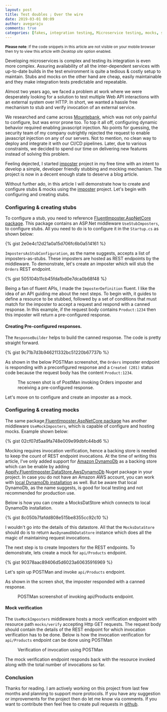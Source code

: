 ```yaml
---
layout: post
title: Test doubles ; Over the wire
date: 2019-03-01 00:09
author: avegaraju
comments: true
categories: [fakes, integration testing, Microservice testing, mocks, stubs, test doubles over the wire, test driven development]
---
```

<!-- wp:paragraph {"customFontSize":12} -->
<p style="font-size:12px;"><strong>Please note</strong>: If the code snippets in this article are not visible on your mobile browser then try to view this article with <em>Desktop site</em> option enabled.</p>
<!-- /wp:paragraph -->

<!-- wp:paragraph {"dropCap":true} -->
<p class="has-drop-cap">Developing microservices is complex and testing its integration is even  more complex. Assuring availability of all the inter-dependent services with up-to-date builds in the test environment is quite a tedious &amp; costly setup to maintain. Stubs and mocks on the other hand are cheap, easily maintainable and they make integration tests predictable and repeatable. </p>
<!-- /wp:paragraph -->

<!-- wp:paragraph -->
<p>Almost two years ago, we faced a problem at work where we were desperately looking for a solution to test multiple Web API interactions with an external system over HTTP. In short, we wanted a hassle free mechanism to stub and verify invocation of an external service. </p>
<!-- /wp:paragraph -->

<!-- wp:paragraph -->
<p>We researched and came across <a href="http://www.mbtest.org/">Mountebank</a>, which was not only painful to configure, but was error prone too. To top it all off, configuring dynamic behavior required enabling javascript injection. No points for guessing, the security team of my company outrightly rejected the request to enable javascript injection on any of our servers. Not to mention, no clean way to deploy and integrate it with our CI/CD pipelines. Later, due to various constraints, we decided to spend our time on delivering new features instead of solving this problem. </p>
<!-- /wp:paragraph -->

<!-- wp:paragraph -->
<p>Feeling dejected, I started <a href="https://github.com/avegaraju/Imposter">imposter</a> project in my free time with an intent to develop a simple, developer friendly stubbing and mocking mechanism. The project is now in a decent enough state to deserve a blog article.</p>
<!-- /wp:paragraph -->

<!-- wp:paragraph -->
<p>Without further ado, in this article I will demonstrate how to create and configure stubs &amp; mocks using the <a href="https://github.com/avegaraju/Imposter">imposter</a> project. Let's begin with configuring and creating stubs.</p>
<!-- /wp:paragraph -->

<!-- wp:heading {"level":3} -->
<h3>Configuring &amp; creating stubs</h3>
<!-- /wp:heading -->

<!-- wp:paragraph -->
<p>To configure a stub, you need to reference <a href="https://www.nuget.org/packages/Appify.FluentImposter.AspnetCore/">FluentImposter.AspNetCore package</a>. This package contains an ASP.Net middleware <code>UseStubImposters</code>, to configure stubs. All you need to do is to configure it in the <code>Startup.cs</code> as shown below:</p>
<!-- /wp:paragraph -->

<!-- wp:paragraph -->
<p>{% gist 2e0e4c12d21a0a15d706fc6b0a514161 %}</p>
<!-- /wp:paragraph -->

<!-- wp:paragraph -->
<p><code>ImpostersAsStubConfiguration</code>, as the name suggests, accepts a list of imposters-as-stubs. These imposters are hosted as REST endpoints by the middleware. To demonstrate, let's create an imposter which will stub the <code>Orders</code> REST endpoint. </p>
<!-- /wp:paragraph -->

<!-- wp:paragraph -->
<p>{% gist 505104b11cb45fda1bd0e7dca0b68f48 %}</p>
<!-- /wp:paragraph -->

<!-- wp:paragraph -->
<p>Being a fan of fluent APIs, I made the <code>ImposterDefinition</code> fluent. I like the idea of an API guiding me about the next steps. To begin with, it guides to define a resource to be stubbed, followed by a set of conditions that must match for the imposter to accept a request and respond with a canned response.  In this example, if the request body contains <code>Product:1234</code> then  this imposter will return a pre-configured response.</p>
<!-- /wp:paragraph -->

<!-- wp:heading {"level":4} -->
<h4>Creating Pre-configured responses.</h4>
<!-- /wp:heading -->

<!-- wp:paragraph -->
<p>The <code>ResponseBuilder</code> helps to build the canned response. The code is pretty straight forward. </p>
<!-- /wp:paragraph -->

<!-- wp:paragraph -->
<p>{% gist 9c71b7d3b946211332bc51220b67737b %}</p>
<!-- /wp:paragraph -->

<!-- wp:paragraph -->
<p>As shown in the below POSTMan screenshot, the <code>Orders</code> imposter endpoint is responding with a preconfigured response and a <code>Created (201)</code> status code because the request body has the content <code>Product:1234</code>. </p>
<!-- /wp:paragraph -->

<!-- wp:image {"id":676} -->
<figure class="wp-block-image"><img src="https://ashishvegaraju.files.wordpress.com/2019/02/image.png" alt="" class="wp-image-676" /><figcaption>The screen shot is of PostMan invoking Orders imposter and receiving a pre-configured response.</figcaption></figure>
<!-- /wp:image -->

<!-- wp:paragraph -->
<p>Let's move on to configure and create an imposter as a mock.</p>
<!-- /wp:paragraph -->

<!-- wp:heading {"level":3} -->
<h3>Configuring &amp; creating mocks</h3>
<!-- /wp:heading -->

<!-- wp:paragraph -->
<p>The same package<a href="https://www.nuget.org/packages/Appify.FluentImposter.AspnetCore/">&nbsp;FluentImposter.AspNetCore package</a>  has another middleware <code>UseMockImposters</code>, which is capable of configure and hosting mocks. Example shown below:</p>
<!-- /wp:paragraph -->

<!-- wp:paragraph -->
<p>{% gist 02cf07d5aa9fa748e009e99dbfc44bd6 %}</p>
<!-- /wp:paragraph -->

<!-- wp:paragraph -->
<p>Mocking requires invocation verification, hence a backing store is needed to keep the count of REST endpoint invocations. At the time of writing this article, I've only added support for <a href="https://aws.amazon.com/dynamodb/">Amazon DynamoDb</a> as a backing store which can be enable by adding   <br><a href="https://www.nuget.org/packages/Appify.FluentImposter.DataStore.AwsDynamoDb/">Appify.FluentImposter.DataStore.AwsDynamoDb</a> Nuget package in your project. In case you do not have an Amazon AWS account, you can work with <a href="https://docs.aws.amazon.com/amazondynamodb/latest/developerguide/DynamoDBLocal.html">local DynamoDb installation</a> as well. But be aware that local DynamoDb, as the name suggests, is good for local testing and not recommended for production use. </p>
<!-- /wp:paragraph -->

<!-- wp:paragraph -->
<p>Below is how you can create a MocksDatStore which connects to local DynamoDb installation.</p>
<!-- /wp:paragraph -->

<!-- wp:paragraph -->
<p>{% gist 8c050b7fafdd808e515be8355cc92c10 %}</p>
<!-- /wp:paragraph -->

<!-- wp:paragraph -->
<p>I wouldn't go into the details of this datastore. All that the <code>MocksDataStore</code> should do is to return <code>AwsDynamoDbDataStore</code> instance which does all the magic of maintaining request invocations.</p>
<!-- /wp:paragraph -->

<!-- wp:paragraph -->
<p>The next step is to create Imposters for the REST endpoints. To demonstrate, lets create a mock for <code>api/Products</code> endpoint.</p>
<!-- /wp:paragraph -->

<!-- wp:paragraph -->
<p>{% gist 90378aac89406d5d6023a60635916969 %}</p>
<!-- /wp:paragraph -->

<!-- wp:paragraph -->
<p>Let's spin up POSTMan and invoke <code>api/Products</code> endpoint.</p>
<!-- /wp:paragraph -->

<!-- wp:paragraph -->
<p>As shown in the screen shot, the imposter responded with a canned response.</p>
<!-- /wp:paragraph -->

<!-- wp:image {"id":688} -->
<figure class="wp-block-image"><img src="https://ashishvegaraju.files.wordpress.com/2019/02/image-2.png" alt="" class="wp-image-688" /><figcaption>POSTMan screenshot of invoking api/Products endpoint.</figcaption></figure>
<!-- /wp:image -->

<!-- wp:heading {"level":4} -->
<h4>Mock verification</h4>
<!-- /wp:heading -->

<!-- wp:paragraph -->
<p>The <code>UseMockImposters</code> middleware hosts a mock verification endpoint with resource path <code>mocks/verify</code> accepting Http GET requests. The request body should contain the details of the REST endpoint for which invocation verification has to be done.  Below is how the invocation verification for <code>api/Products</code> endpoint can be done using POSTMan</p>
<!-- /wp:paragraph -->

<!-- wp:paragraph -->
<p></p>
<!-- /wp:paragraph -->

<!-- wp:image {"id":689} -->
<figure class="wp-block-image"><img src="https://ashishvegaraju.files.wordpress.com/2019/02/image-3.png" alt="" class="wp-image-689" /><figcaption>Verification of invocation using POSTMan</figcaption></figure>
<!-- /wp:image -->

<!-- wp:paragraph -->
<p>The mock verification endpoint responds back with the resource invoked along with the total number of invocations so far. </p>
<!-- /wp:paragraph -->

<!-- wp:heading {"level":3} -->
<h3>Conclusion</h3>
<!-- /wp:heading -->

<!-- wp:paragraph -->
<p>Thanks for reading. I am actively working on this project from last few months and planning to support more protocols. If you have any suggestion or improvements for the project then do let me know via comments. If you want to contribute then feel free to create pull requests in <a href="https://github.com/avegaraju/Imposter">github</a>. </p>
<!-- /wp:paragraph -->
